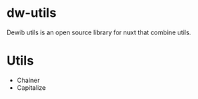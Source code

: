# dw-utils
Dewib utils is an open source library for nuxt that combine utils.

# Utils
- Chainer
- Capitalize
